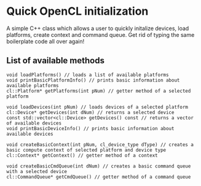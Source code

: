# Quick OpenCL initialization
A simple C++ class which allows a user to quickly initalize devices, load platforms, create context and command queue.
Get rid of typing the same boilerplate code all over again!
## List of available methods
```
void loadPlatforms() // loads a list of available platforms
void printBasicPlatformInfo() // prints basic information about available platforms
cl::Platform* getPlatforms(int pNum) // getter method of a selected platform

void loadDevices(int pNum) // loads devices of a selected platform
cl::Device* getDevices(int dNum) // returns a selected device
const std::vector<cl::Device> getDevices() const // returns a vector of available devices
void printBasicDeviceInfo() // prints basic information about available devices

void createBasicContext(int pNum, cl_device_type dType) // creates a basic compute context of selected platform and device type
cl::Context* getContext() // getter method of a context

void createBasicCmdQueue(int dNum) // creates a basic command queue with a selected device
cl::CommandQueue* getCmdQueue() // getter method of a command queue
```
